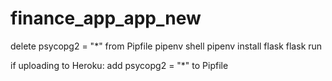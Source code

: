 # finance_app_app_new

delete psycopg2 = "\*" from Pipfile
pipenv shell
pipenv install flask
flask run

if uploading to Heroku:
add psycopg2 = "\*" to Pipfile

